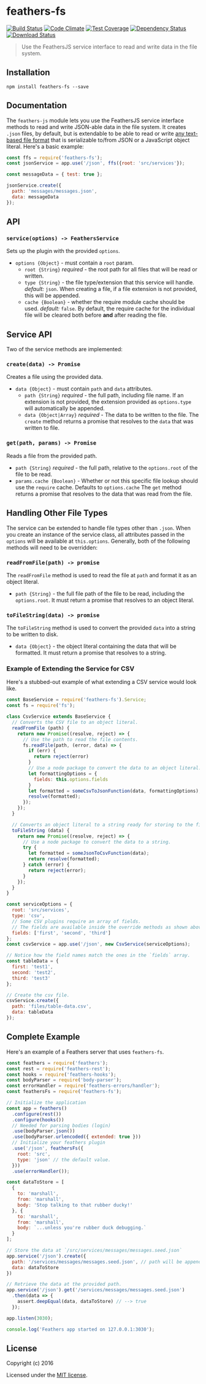 # feathers-fs

[![Build Status](https://travis-ci.org/feathersjs/feathers-fs.png?branch=master)](https://travis-ci.org/feathersjs/feathers-fs)
[![Code Climate](https://codeclimate.com/github/feathersjs/feathers-fs/badges/gpa.svg)](https://codeclimate.com/github/feathersjs/feathers-fs)
[![Test Coverage](https://codeclimate.com/github/feathersjs/feathers-fs/badges/coverage.svg)](https://codeclimate.com/github/feathersjs/feathers-fs/coverage)
[![Dependency Status](https://img.shields.io/david/feathersjs/feathers-fs.svg?style=flat-square)](https://david-dm.org/feathersjs/feathers-fs)
[![Download Status](https://img.shields.io/npm/dm/feathers-fs.svg?style=flat-square)](https://www.npmjs.com/package/feathers-fs)

> Use the FeathersJS service interface to read and write data in the file system.

## Installation

```
npm install feathers-fs --save
```

## Documentation
The `feathers-js` module lets you use the FeathersJS service interface methods to read and write JSON-able data in the file system.  It creates `.json` files, by default, but is extendable to be able to read or write [any text-based file format](#handling-other-file-types) that is serializable to/from JSON or a JavaScript object literal.  Here's a basic example:

```js
const ffs = require('feathers-fs');
const jsonService = app.use('/json', ffs({root: 'src/services'});

const messageData = { test: true };

jsonService.create({
  path: 'messages/messages.json',
  data: messageData
});
```

## API
### `service(options) -> FeathersService`
Sets up the plugin with the provided `options`.
  - `options {Object}` - must contain a `root` param.
    - `root {String}` *required* - the root path for all files that will be read or written.
    - `type {String}` - the file type/extension that this service will handle. *default:* `json`.  When creating a file, if a file extension is not provided, this will be appended.
    - `cache {Boolean}` - whether the require module cache should be used. *default:* `false`. By default, the require cache for the individual file will be cleared both before **and** after reading the file.

## Service API

Two of the service methods are implemented:

### `create(data) -> Promise`
Creates a file using the provided data.
  - `data {Object}` - must contain `path` and `data` attributes.
    - `path {String}` *required* - the full path, including file name.  If an extension is not provided, the extension provided as `options.type` will automatically be appended.
    - `data {Object|Array}` *required* - The data to be written to the file.
The `create` method returns a promise that resolves to the `data` that was written to file.

### `get(path, params) -> Promise`
Reads a file from the provided path.
  - `path {String}` *required* - the full path, relative to the `options.root` of the file to be read.
  - `params.cache {Boolean}` - Whether or not this specific file lookup should use the `require` cache. Defaults to `options.cache`
The `get` method returns a promise that resolves to the data that was read from the file.

## Handling Other File Types
The service can be extended to handle file types other than `.json`.  When you create an instance of the service class, all attributes passed in the `options` will be available at `this.options`. Generally, both of the following methods will need to be overridden:

### `readFromFile(path) -> promise`
The `readFromFile` method is used to read the file at `path` and format it as an object literal.
  - `path {String}` - the full file path of the file to be read, including the `options.root`.
It must return a promise that resolves to an object literal.

### `toFileString(data) -> promise`
The `toFileString` method is used to convert the provided `data` into a string to be written to disk.
  - `data {Object}` - the object literal containing the data that will be formatted.
It must return a promise that resolves to a string.

### Example of Extending the Service for CSV

Here's a stubbed-out example of what extending a CSV service would look like.

```js
const BaseService = require('feathers-fs').Service;
const fs = require('fs');

class CsvService extends BaseService {
  // Converts the CSV file to an object literal.
  readFromFile (path) {
    return new Promise((resolve, reject) => {
      // Use the path to read the file contents.
      fs.readFile(path, (error, data) => {
        if (err) {
          return reject(error)
        }
        // Use a node package to convert the data to an object literal.
        let formattingOptions = {
          fields: this.options.fields
        }
        let formatted = someCsvToJsonFunction(data, formattingOptions);
        resolve(formatted);
      });
    });
  }

  // Converts an object literal to a string ready for storing to the file system.
  toFileString (data) {
    return new Promise((resolve, reject) => {
      // Use a node package to convert the data to a string.
      try {
        let formatted = someJsonToCsvFunction(data);
        return resolve(formatted);
      } catch (error) {
        return reject(error);
      }
    });
  }
}

const serviceOptions = {
  root: 'src/services',
  type: 'csv',
  // Some CSV plugins require an array of fields.
  // The fields are available inside the override methods as shown above.
  fields: ['first', 'second', 'third']
};
const csvService = app.use('/json', new CsvService(serviceOptions);

// Notice how the field names match the ones in the `fields` array.
const tableData = {
  first: 'test1',
  second: 'test2',
  third: 'test3'
};

// Create the csv file.
csvService.create({
  path: 'files/table-data.csv',
  data: tableData
});
```


## Complete Example

Here's an example of a Feathers server that uses `feathers-fs`.

```js
const feathers = require('feathers');
const rest = require('feathers-rest');
const hooks = require('feathers-hooks');
const bodyParser = require('body-parser');
const errorHandler = require('feathers-errors/handler');
const feathersFs = require('feathers-fs');

// Initialize the application
const app = feathers()
  .configure(rest())
  .configure(hooks())
  // Needed for parsing bodies (login)
  .use(bodyParser.json())
  .use(bodyParser.urlencoded({ extended: true }))
  // Initialize your feathers plugin
  .use('/json', feathersFs({
    root: 'src',
    type: 'json' // the default value.
  }))
  .use(errorHandler());

const dataToStore = [
  {
    to: 'marshall',
    from: 'marshall',
    body: 'Stop talking to that rubber ducky!'
  }, {
    to: 'marshall',
    from: 'marshall',
    body: `...unless you're rubber duck debugging.`
  }
];

// Store the data at `/src/services/messages/messages.seed.json`
app.service('/json').create({
  path: '/services/messages/messages.seed.json', // path will be appended to the `root` path.
  data: dataToStore
})

// Retrieve the data at the provided path.
app.service('/json').get('/services/messages/messages.seed.json')
  .then(data => {
    assert.deepEqual(data, dataToStore) // --> true
  });

app.listen(3030);

console.log('Feathers app started on 127.0.0.1:3030');
```

## License

Copyright (c) 2016

Licensed under the [MIT license](LICENSE).
